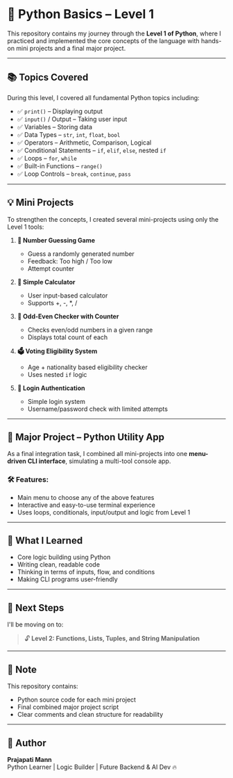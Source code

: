 # 🐍 Python Basics – Level 1

This repository contains my journey through the **Level 1 of Python**, where I practiced and implemented the core concepts of the language with hands-on mini projects and a final major project.

---

## 📚 Topics Covered

During this level, I covered all fundamental Python topics including:

- ✅ `print()` – Displaying output
- ✅ `input()` / Output – Taking user input
- ✅ Variables – Storing data
- ✅ Data Types – `str`, `int`, `float`, `bool`
- ✅ Operators – Arithmetic, Comparison, Logical
- ✅ Conditional Statements – `if`, `elif`, `else`, nested `if`
- ✅ Loops – `for`, `while`
- ✅ Built-in Functions – `range()`
- ✅ Loop Controls – `break`, `continue`, `pass`

---

## 💡 Mini Projects

To strengthen the concepts, I created several mini-projects using only the Level 1 tools:

1. **🎲 Number Guessing Game**  
   - Guess a randomly generated number  
   - Feedback: Too high / Too low  
   - Attempt counter

2. **🧮 Simple Calculator**  
   - User input-based calculator  
   - Supports +, -, *, /

3. **🔢 Odd-Even Checker with Counter**  
   - Checks even/odd numbers in a given range  
   - Displays total count of each

4. **🗳️ Voting Eligibility System**  
   - Age + nationality based eligibility checker  
   - Uses nested `if` logic

5. **🔐 Login Authentication**  
   - Simple login system  
   - Username/password check with limited attempts

---

## 🧩 Major Project – Python Utility App

As a final integration task, I combined all mini-projects into one **menu-driven CLI interface**, simulating a multi-tool console app.

### 🛠 Features:
- Main menu to choose any of the above features
- Interactive and easy-to-use terminal experience
- Uses loops, conditionals, input/output and logic from Level 1

---

## 🧠 What I Learned

- Core logic building using Python
- Writing clean, readable code
- Thinking in terms of inputs, flow, and conditions
- Making CLI programs user-friendly

---

## 🚀 Next Steps

I'll be moving on to:
> 🔓 **Level 2: Functions, Lists, Tuples, and String Manipulation**

---

## 📌 Note

This repository contains:
- Python source code for each mini project
- Final combined major project script
- Clear comments and clean structure for readability

---

## 📎 Author

**Prajapati Mann**  
Python Learner | Logic Builder | Future Backend & AI Dev 🔥  
